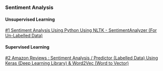 ### Sentiment Analysis

#### Unsupervised Learning

[#1 Sentiment Analysis Using Python Using NLTK - SentimentAnalyzer (For Un-Labelled Data)](http://nbviewer.jupyter.org/github/zydusss/TextAnalytics/blob/master/Python/Sentiment%20Analysis%20Using%20Python%20-%20NLTK%20%28SentimentIntensityAnalyzer%29.ipynb)

#### Supervised Learning

[#2 Amazon Reviews : Sentiment Analysis / Predictor (Labelled Data) Using Keras (Deep Learning Library) & Word2Vec (Word to Vector)](http://nbviewer.jupyter.org/github/zydusss/TextAnalytics/blob/master/Python/Amazon_Reviews_Sentiment_Predictor_Using_Deep_Learning.ipynb)
